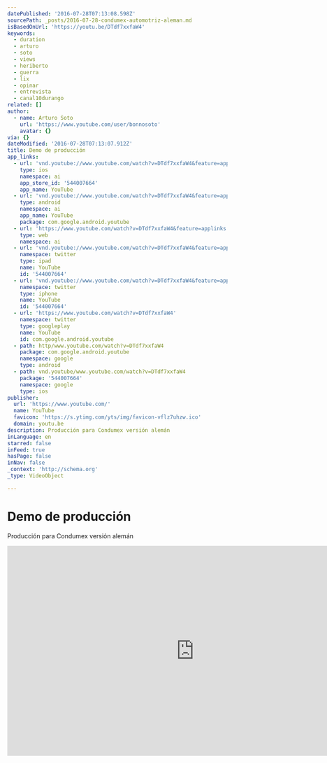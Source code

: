 ```yaml
---
datePublished: '2016-07-28T07:13:08.598Z'
sourcePath: _posts/2016-07-28-condumex-automotriz-aleman.md
isBasedOnUrl: 'https://youtu.be/DTdf7xxfaW4'
keywords:
  - duration
  - arturo
  - soto
  - views
  - heriberto
  - guerra
  - lix
  - opinar
  - entrevista
  - canal10durango
related: []
author:
  - name: Arturo Soto
    url: 'https://www.youtube.com/user/bonnosoto'
    avatar: {}
via: {}
dateModified: '2016-07-28T07:13:07.912Z'
title: Demo de producción
app_links:
  - url: 'vnd.youtube://www.youtube.com/watch?v=DTdf7xxfaW4&feature=applinks'
    type: ios
    namespace: ai
    app_store_id: '544007664'
    app_name: YouTube
  - url: 'vnd.youtube://www.youtube.com/watch?v=DTdf7xxfaW4&feature=applinks'
    type: android
    namespace: ai
    app_name: YouTube
    package: com.google.android.youtube
  - url: 'https://www.youtube.com/watch?v=DTdf7xxfaW4&feature=applinks'
    type: web
    namespace: ai
  - url: 'vnd.youtube://www.youtube.com/watch?v=DTdf7xxfaW4&feature=applinks'
    namespace: twitter
    type: ipad
    name: YouTube
    id: '544007664'
  - url: 'vnd.youtube://www.youtube.com/watch?v=DTdf7xxfaW4&feature=applinks'
    namespace: twitter
    type: iphone
    name: YouTube
    id: '544007664'
  - url: 'https://www.youtube.com/watch?v=DTdf7xxfaW4'
    namespace: twitter
    type: googleplay
    name: YouTube
    id: com.google.android.youtube
  - path: http/www.youtube.com/watch?v=DTdf7xxfaW4
    package: com.google.android.youtube
    namespace: google
    type: android
  - path: vnd.youtube/www.youtube.com/watch?v=DTdf7xxfaW4
    package: '544007664'
    namespace: google
    type: ios
publisher:
  url: 'https://www.youtube.com/'
  name: YouTube
  favicon: 'https://s.ytimg.com/yts/img/favicon-vflz7uhzw.ico'
  domain: youtu.be
description: Producción para Condumex versión alemán
inLanguage: en
starred: false
inFeed: true
hasPage: false
inNav: false
_context: 'http://schema.org'
_type: VideoObject

---
```

# Demo de producción

Producción para Condumex versión alemán

<iframe src="https://cdn.embedly.com/widgets/media.html?src=https%3A%2F%2Fwww.youtube.com%2Fembed%2FDTdf7xxfaW4%3Ffeature%3Doembed&amp;url=http%3A%2F%2Fwww.youtube.com%2Fwatch%3Fv%3DDTdf7xxfaW4&amp;image=https%3A%2F%2Fi.ytimg.com%2Fvi%2FDTdf7xxfaW4%2Fhqdefault.jpg&amp;key=b7d04c9b404c499eba89ee7072e1c4f7&amp;type=text%2Fhtml&amp;schema=youtube" width="854" height="480" scrolling="no" frameborder="0" allowfullscreen="" style=""></iframe>